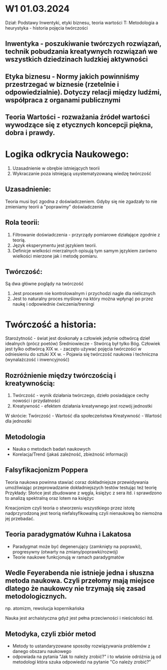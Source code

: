 W1 01.03.2024
===
Dział: Podstawy Inwentyki, etyki biznesu, teoria wartości
T: Metodologia a heurystyka - historia pojęcia twórczości
 
Inwentyka - poszukiwanie twórczych rozwiązań, technik pobudzania kreatywnych rozwiązań we wszystkich dziedzinach ludzkiej aktywności
---
Etyka biznesu - Normy jakich powinniśmy przestrzegać w biznesie (rzetelnie i odpowiedzialnie). Dotyczy relacji między ludźmi, współpraca z organami publicznymi
---
Teoria Wartości - rozważania źródeł wartości wywodzące się z etycznych koncepcji piękna, dobra i prawdy.
---

Logika odkrycia Naukowego:
==
1. Uzasadnienie w obrębie istniejących teorii
2. Wykraczanie poza istniejącą usystematyzowaną wiedzę twórczość

Uzasadnienie:
--
Teoria musi być zgodna z doświadczeniem. Gdyby się nie zgadzały to nie zmieniamy teorii a "poprawimy" doświadczenie

Rola teorii:
--
1. Filtrowanie doświadczenia - przyrządy pomiarowe działające zgodnie z teorią.
2. Język eksperymentu jest językiem teorii.
3. Definicje wielkości mierzalnych opisują tym samym językiem zarówno wielkości mierzone jak i metodę pomiaru.

Twórczość:
--
Są dwa główne poglądy na twórczość
1. Jest procesem nie kontrolowalnym i przychodzi nagle dla nielicznych
2. Jest to naturalny proces myślowy na który można wpłynąć po przez naukę i odpowiednie ćwiczenia/treningi


Twórczość a historia:
===
Starożytność - świat jest doskonały a człowiek jedynie odtwórcą dzieł idealnych (prócz poetów)
Średniowiecze - Stwórcą był tylko Bóg. Człowiek jest tylko odtwórcą
XIX w. - zaczęto używać pojęcia twórczości w odniesieniu do sztuki
XX w. - Pojawia się twórczość naukowa i techniczna (wynalażczość i inwencyjność)

Rozróżnienie między twórczością i kreatywnością:
---
1. Twórczość - wynik działania twórczego, dzieło posiadające cechy nowości i przydatności 
2. Kreatywność - efektem działania kreatywnego jest rozwój jednostki

W skrócie:
Twórczość - Wartość dla społeczeństwa 
Kreatywność - Wartość dla jednostki

Metodologia
--
- Nauka o metodach badań naukowych 
- Korelacja/Trend (jakaś zależność, zbieżność informacji)


Falsyfikacjonizm Poppera
--
Teoria naukowa powinna stawiać coraz dokładniejsze przewidywania umożliwiając przeprowadzanie dokładniejszych testów testując też teorię  
Przykłady: Słońce jest zbudowane z węgla, księżyc z sera itd. i sprawdzono to analizą spektralną oraz lotem na księżyc

Kreacjonizm czyli teoria o stworzeniu wszystkiego przez istotę nadprzyrodzoną jest teorią niefalsyfikowalną czyli nienaukową bo niemożna jej przebadać.

Teoria paradygmatów Kuhna i Lakatosa
--
- Paradygmat może być degenerujący (zamknięty na poprawki), progresywny (otwarty na zmiany/poprawki/rozwój)
- Teorie naukowe funkcjonują w ramach paradygmatów

Wedle Feyerabenda nie istnieje jedna i słuszna metoda naukowa. Czyli przełomy mają miejsce dlatego że naukowcy nie trzymają się zasad metodologicznych.
--
np. atomizm, rewolucja kopernikańska

Nauka jest archaistyczna gdyż jest pełna przeciwności i nieścisłości itd.

Metodyka, czyli zbiór metod
---
- Metody to ustandaryzowane sposoby rozwiązywania problemów z danego obszaru naukowego 
- odpowiada na pytania "Jak to należy zrobić?" i to właśnie odróżnia ją od metodologi która szuka odpowiedzi na pytanie "Co należy zrobić?"




 